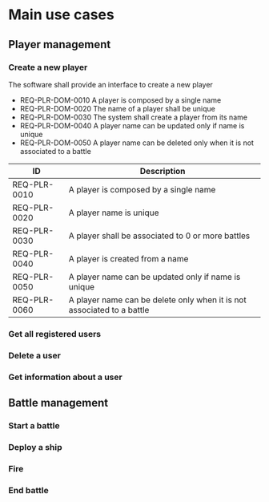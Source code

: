 # Main use cases


## Player management

### Create a new player
The software shall provide an interface to create a new player

* REQ-PLR-DOM-0010 A player is composed by a single name
* REQ-PLR-DOM-0020 The name of a player shall be unique
* REQ-PLR-DOM-0030 The system shall create a player from its name
* REQ-PLR-DOM-0040 A player name can be updated only if name is unique
* REQ-PLR-DOM-0050 A player name can be deleted only when it is not associated to a battle



| ID           | Description                                                            |
|--------------|------------------------------------------------------------------------|
| REQ-PLR-0010 | A player is composed by a single name                                  |
| REQ-PLR-0020 | A player name is unique                                                |
| REQ-PLR-0030 | A player shall be associated to 0 or more battles                      |
| REQ-PLR-0040 | A player is created from a name                                        |
| REQ-PLR-0050 | A player name can be updated only if name is unique                    |
| REQ-PLR-0060 | A player name can be delete only when it is not associated to a battle |



### Get all registered users

### Delete a user

### Get information about a user



## Battle management

### Start a battle

### Deploy a ship

### Fire 

### End battle



